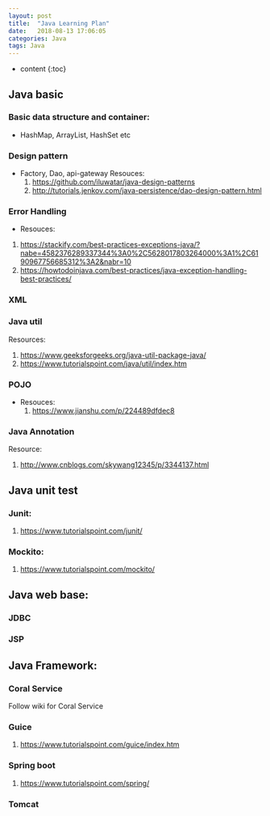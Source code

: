 ```yaml
---
layout: post
title:  "Java Learning Plan"
date:   2018-08-13 17:06:05
categories: Java
tags: Java
---
```




* content
{:toc}

## Java basic
### Basic data structure and container:
* HashMap, ArrayList, HashSet etc

### Design pattern
* Factory, Dao, api-gateway
  Resouces:
  1. https://github.com/iluwatar/java-design-patterns
  2. http://tutorials.jenkov.com/java-persistence/dao-design-pattern.html

### Error Handling
* Resouces:
1. https://stackify.com/best-practices-exceptions-java/?nabe=4582376289337344%3A0%2C5628017803264000%3A1%2C6190967756685312%3A2&nabr=10
2. https://howtodoinjava.com/best-practices/java-exception-handling-best-practices/

### XML

### Java util
Resources:
1. https://www.geeksforgeeks.org/java-util-package-java/
2. https://www.tutorialspoint.com/java/util/index.htm

### POJO
* Resouces:
  1. https://www.jianshu.com/p/224489dfdec8

### Java Annotation
Resource:
  1. http://www.cnblogs.com/skywang12345/p/3344137.html

## Java unit test
### Junit:
1. https://www.tutorialspoint.com/junit/

### Mockito:
1. https://www.tutorialspoint.com/mockito/

## Java web base:
### JDBC
### JSP

## Java Framework:

### Coral Service
Follow wiki for Coral Service
### Guice
1. https://www.tutorialspoint.com/guice/index.htm

### Spring boot
1. https://www.tutorialspoint.com/spring/

### Tomcat
